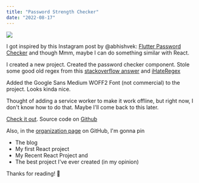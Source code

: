 ```yaml
---
title: "Password Strength Checker"
date: "2022-08-17"
---
```


![](/assets/passwordchecker.webp)

I got inspired by this Instagram post by @abhishvek: [Flutter Password Checker](https://www.instagram.com/p/CghOpW9D-2p/) and though Mmm, maybe I can do something similar with React.

I created a new project. Created the password checker component. Stole some good old regex from this [stackoverflow answer](https://stackoverflow.com/a/21456918) and [iHateRegex](https://ihateregex.io/)

Added the Google Sans Medium WOFF2 Font (not commercial) to the project. Looks kinda nice.

Thought of adding a service worker to make it work offline, but right now, I don't know how to do that. Maybe I'll come back to this later.

[Check it out](https://checkmypassword.netlify.app/). Source code on [Github](https://github.com/my-react-journey/password-check)

Also, in the [organization page](https://github.com/my-react-journey) on GitHub, I'm gonna pin 
- The blog
- My first React project
- My Recent React Project and
- The best project I've ever created (in my opinion)


Thanks for reading! 🤝